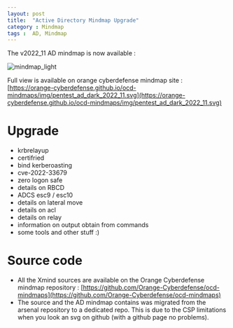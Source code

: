 ```yaml
---
layout: post
title:  "Active Directory Mindmap Upgrade"
category : Mindmap
tags :  AD, Mindmap
---
```


The v2022_11 AD mindmap is now available :

![mindmap_light](/assets/blog/pentest_ad_dark_2022_11.svg)

Full view is available on orange cyberdefense mindmap site : [https://orange-cyberdefense.github.io/ocd-mindmaps/img/pentest_ad_dark_2022_11.svg](https://orange-cyberdefense.github.io/ocd-mindmaps/img/pentest_ad_dark_2022_11.svg)


# Upgrade

- krbrelayup
- certifried
- bind kerberoasting
- cve-2022-33679
- zero logon safe
- details on RBCD
- ADCS esc9 / esc10
- details on lateral move
- details on acl
- details on relay 
- information on output obtain from commands
- some tools and other stuff :)

# Source code

- All the Xmind sources are available on the Orange Cyberdefense mindmap repository : [https://github.com/Orange-Cyberdefense/ocd-mindmaps](https://github.com/Orange-Cyberdefense/ocd-mindmaps)
- The source and the AD mindmap contains was migrated from the arsenal repository to a dedicated repo. This is due to the CSP limitations when you look an svg on github (with a github page no problems).


